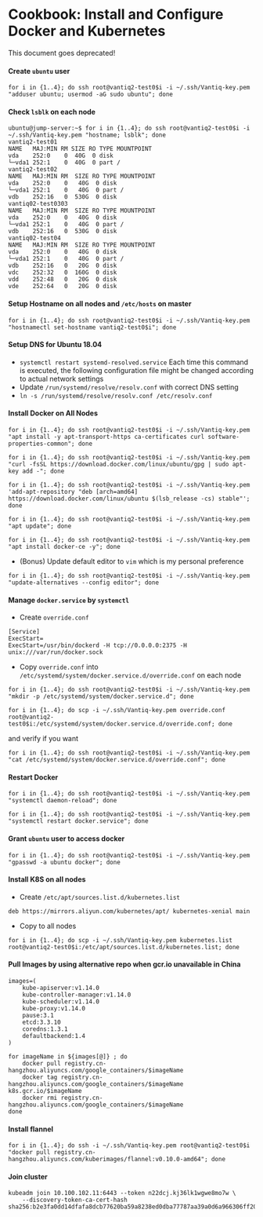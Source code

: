 
# Cookbook: Install and Configure Docker and Kubernetes

This document goes deprecated!

#### Create ```ubuntu``` user
```
for i in {1..4}; do ssh root@vantiq2-test0$i -i ~/.ssh/Vantiq-key.pem "adduser ubuntu; usermod -aG sudo ubuntu"; done
```

#### Check ```lsblk``` on each node
```
ubuntu@jump-server:~$ for i in {1..4}; do ssh root@vantiq2-test0$i -i ~/.ssh/Vantiq-key.pem "hostname; lsblk"; done
vantiq2-test01
NAME   MAJ:MIN RM SIZE RO TYPE MOUNTPOINT
vda    252:0    0  40G  0 disk
└─vda1 252:1    0  40G  0 part /
vantiq2-test02
NAME   MAJ:MIN RM  SIZE RO TYPE MOUNTPOINT
vda    252:0    0   40G  0 disk
└─vda1 252:1    0   40G  0 part /
vdb    252:16   0  530G  0 disk
vantiq02-test0303
NAME   MAJ:MIN RM  SIZE RO TYPE MOUNTPOINT
vda    252:0    0   40G  0 disk
└─vda1 252:1    0   40G  0 part /
vdb    252:16   0  530G  0 disk
vantiq02-test04
NAME   MAJ:MIN RM  SIZE RO TYPE MOUNTPOINT
vda    252:0    0   40G  0 disk
└─vda1 252:1    0   40G  0 part /
vdb    252:16   0   20G  0 disk
vdc    252:32   0  160G  0 disk
vdd    252:48   0   20G  0 disk
vde    252:64   0   20G  0 disk
```

#### Setup Hostname on all nodes and ```/etc/hosts``` on master

```
for i in {1..4}; do ssh root@vantiq2-test0$i -i ~/.ssh/Vantiq-key.pem "hostnamectl set-hostname vantiq2-test0$i"; done
```

#### Setup DNS for Ubuntu 18.04
- ```systemctl restart systemd-resolved.service```
Each time this command is executed, the following configuration file might be changed according to actual network settings
- Update ```/run/systemd/resolve/resolv.conf``` with correct DNS setting
- ```ln -s /run/systemd/resolve/resolv.conf /etc/resolv.conf```

#### Install Docker on All Nodes

```
for i in {1..4}; do ssh root@vantiq2-test0$i -i ~/.ssh/Vantiq-key.pem "apt install -y apt-transport-https ca-certificates curl software-properties-common"; done

for i in {1..4}; do ssh root@vantiq2-test0$i -i ~/.ssh/Vantiq-key.pem "curl -fsSL https://download.docker.com/linux/ubuntu/gpg | sudo apt-key add -"; done

for i in {1..4}; do ssh root@vantiq2-test0$i -i ~/.ssh/Vantiq-key.pem 'add-apt-repository "deb [arch=amd64] https://download.docker.com/linux/ubuntu $(lsb_release -cs) stable"'; done

for i in {1..4}; do ssh root@vantiq2-test0$i -i ~/.ssh/Vantiq-key.pem "apt update"; done

for i in {1..4}; do ssh root@vantiq2-test0$i -i ~/.ssh/Vantiq-key.pem "apt install docker-ce -y"; done
```

- (Bonus) Update default editor to ```vim``` which is my personal preference

```
for i in {1..4}; do ssh root@vantiq2-test0$i -i ~/.ssh/Vantiq-key.pem "update-alternatives --config editor"; done
```

#### Manage ```docker.service``` by ```systemctl```
- Create ```override.conf```

```
[Service]
ExecStart=
ExecStart=/usr/bin/dockerd -H tcp://0.0.0.0:2375 -H unix:///var/run/docker.sock
```

- Copy ```override.conf``` into ```/etc/systemd/system/docker.service.d/override.conf``` on each node

```
for i in {1..4}; do ssh root@vantiq2-test0$i -i ~/.ssh/Vantiq-key.pem "mkdir -p /etc/systemd/system/docker.service.d"; done

for i in {1..4}; do scp -i ~/.ssh/Vantiq-key.pem override.conf root@vantiq2-test0$i:/etc/systemd/system/docker.service.d/override.conf; done
```

and verify if you want

```
for i in {1..4}; do ssh root@vantiq2-test0$i -i ~/.ssh/Vantiq-key.pem "cat /etc/systemd/system/docker.service.d/override.conf"; done
```

#### Restart Docker

```
for i in {1..4}; do ssh root@vantiq2-test0$i -i ~/.ssh/Vantiq-key.pem "systemctl daemon-reload"; done

for i in {1..4}; do ssh root@vantiq2-test0$i -i ~/.ssh/Vantiq-key.pem "systemctl restart docker.service"; done
```

#### Grant ```ubuntu``` user to access docker

```
for i in {1..4}; do ssh root@vantiq2-test0$i -i ~/.ssh/Vantiq-key.pem "gpasswd -a ubuntu docker"; done
```

#### Install K8S on all nodes

- Create ```/etc/apt/sources.list.d/kubernetes.list```

```
deb https://mirrors.aliyun.com/kubernetes/apt/ kubernetes-xenial main
```

- Copy to all nodes

```
for i in {1..4}; do scp -i ~/.ssh/Vantiq-key.pem kubernetes.list  root@vantiq2-test0$i:/etc/apt/sources.list.d/kubernetes.list; done
```

#### Pull Images by using alternative repo when gcr.io unavailable in China

```
images=(
    kube-apiserver:v1.14.0
    kube-controller-manager:v1.14.0
    kube-scheduler:v1.14.0
    kube-proxy:v1.14.0
    pause:3.1
    etcd:3.3.10
    coredns:1.3.1
    defaultbackend:1.4
)

for imageName in ${images[@]} ; do
    docker pull registry.cn-hangzhou.aliyuncs.com/google_containers/$imageName
    docker tag registry.cn-hangzhou.aliyuncs.com/google_containers/$imageName k8s.gcr.io/$imageName
    docker rmi registry.cn-hangzhou.aliyuncs.com/google_containers/$imageName
done
```

#### Install flannel

```
for i in {1..4}; do ssh -i ~/.ssh/Vantiq-key.pem root@vantiq2-test0$i "docker pull registry.cn-hangzhou.aliyuncs.com/kuberimages/flannel:v0.10.0-amd64"; done
```

#### Join cluster

```
kubeadm join 10.100.102.11:6443 --token n22dcj.kj36lk1wgwe8mo7w \
    --discovery-token-ca-cert-hash sha256:b2e3fa0dd14dfafa8dcb77620ba59a8238ed0dba77787aa39a0d6a966306ff20
```
